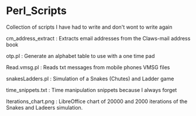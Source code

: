 # Perl_Scripts
Collection of scripts I have had to write and don't wont to write again


cm_address_extract : Extracts email addresses from the Claws-mail address book

otp.pl : Generate an alphabet table to use with a one time pad

Read.vmsg.pl : Reads txt messages from mobile phones VMSG files

snakesLadders.pl : Simulation of a Snakes (Chutes) and Ladder game

time_snippets.txt : Time manipulation snippets because I always forget

Iterations_chart.png : LibreOffice chart of 20000 and 2000 iterations of the Snakes and Ladeers simulation.

